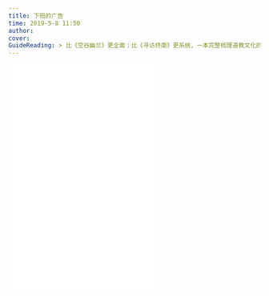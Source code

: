 ```yaml
---
title: 下班的广告
time: 2019-5-8 11:50
author: 
cover: 
GuideReading: > 比《空谷幽兰》更全面；比《寻访终南》更系统，一本完整梳理道教文化的经典之作。 道家、道教、道士，两千年文化尽在书中。道符秘术，有考据；炼丹长生，有考证；得道升仙，有指南！
---
```




<iframe src="//player.bilibili.com/player.html?aid=18916969&cid=30855135&page=1" scrolling="no" border="0" frameborder="no" framespacing="0" allowfullscreen="true"> </iframe>



<div class="video">
<iframe src="//player.bilibili.com/player.html?aid=18916969&cid=30855135&page=1" scrolling="no" height=300 border="0" frameborder="no" framespacing="0" allowfullscreen="true"> </iframe>
</div>

